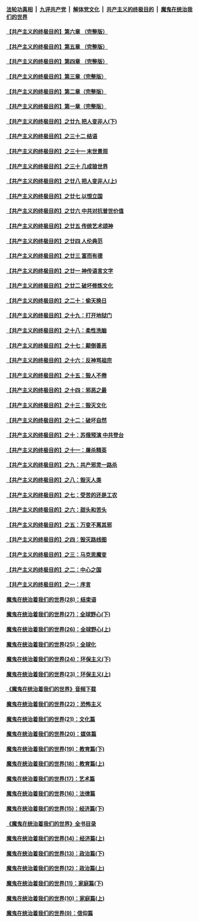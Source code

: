 ####  [法轮功真相](../../../../basic/blob/master/README.md?t=05261431) &nbsp;|&nbsp; [九评共产党](../../../../9ping.md/blob/master/README.md?t=05261431) &nbsp;|&nbsp; [解体党文化](../../../../jtdwh.md/blob/master/README.md?t=05261431)  &nbsp;|&nbsp; [共产主义的终极目的](../../../../gczydzjmd.md/blob/master/README.md?t=05261431) &nbsp;|&nbsp; [魔鬼在统治我们的世界](../../../../mgztzwmdsj.md/blob/master/README.md?t=05261431) 

#### [【共产主义的终极目的】第六章 （完整版）](../pages/nsc422/n11428913.md?t=05261431) 

#### [【共产主义的终极目的】第五章 （完整版）](../pages/nsc422/n11428912.md?t=05261431) 

#### [【共产主义的终极目的】第四章 （完整版）](../pages/nsc422/n11428907.md?t=05261431) 

#### [【共产主义的终极目的】第三章（完整版）](../pages/nsc422/n11428848.md?t=05261431) 

#### [【共产主义的终极目的】第二章（完整版）](../pages/nsc422/n11428831.md?t=05261431) 

#### [【共产主义的终极目的】第一章（完整版）](../pages/nsc422/n11417651.md?t=05261431) 

#### [【共产主义的终极目的】之廿九 把人变非人(下)](../pages/nsc422/n11344140.md?t=05261431) 

#### [【共产主义的终极目的】之三十二 结语](../pages/nsc422/n11360535.md?t=05261431) 

#### [【共产主义的终极目的】之三十一 末世景观](../pages/nsc422/n11351129.md?t=05261431) 

#### [【共产主义的终极目的】之三十 几成狼世界](../pages/nsc422/n11348280.md?t=05261431) 

#### [【共产主义的终极目的】之廿八 把人变非人(上)](../pages/nsc422/n11340492.md?t=05261431) 

#### [【共产主义的终极目的】之廿七 以恨立国](../pages/nsc422/n11336944.md?t=05261431) 

#### [【共产主义的终极目的】之廿六 中共对抗普世价值](../pages/nsc422/n11324785.md?t=05261431) 

#### [【共产主义的终极目的】之廿五 传统艺术颂神](../pages/nsc422/n11296396.md?t=05261431) 

#### [【共产主义的终极目的】之廿四 人伦典范](../pages/nsc422/n11296397.md?t=05261431) 

#### [【共产主义的终极目的】之廿三 富而有德](../pages/nsc422/n11283598.md?t=05261431) 

#### [【共产主义的终极目的】之廿一 神传语言文字](../pages/nsc422/n11263265.md?t=05261431) 

#### [【共产主义的终极目的】之廿二 破坏修炼文化](../pages/nsc422/n11245728.md?t=05261431) 

#### [【共产主义的终极目的】之二十：偷天换日](../pages/nsc422/n11238846.md?t=05261431) 

#### [【共产主义的终极目的】之十九：打开地狱门](../pages/nsc422/n11206376.md?t=05261431) 

#### [【共产主义的终极目的】之十八：柔性洗脑](../pages/nsc422/n11199994.md?t=05261431) 

#### [【共产主义的终极目的】之十七：颠倒善恶](../pages/nsc422/n11179782.md?t=05261431) 

#### [【共产主义的终极目的】之十六：反神骂祖宗](../pages/nsc422/n11166798.md?t=05261431) 

#### [【共产主义的终极目的】之十五：毁人不倦](../pages/nsc422/n11166792.md?t=05261431) 

#### [【共产主义的终极目的】之十四：邪恶之最](../pages/nsc422/n11150249.md?t=05261431) 

#### [【共产主义的终极目的】之十三：毁灭文化](../pages/nsc422/n11135227.md?t=05261431) 

#### [【共产主义的终极目的】之十二：破坏自然](../pages/nsc422/n11135214.md?t=05261431) 

#### [【共产主义的终极目的】之十：苏俄预演 中共登台](../pages/nsc422/n11118424.md?t=05261431) 

#### [【共产主义的终极目的】之十一：屠杀精英](../pages/nsc422/n11118442.md?t=05261431) 

#### [【共产主义的终极目的】之九：共产邪灵一路杀](../pages/nsc422/n11114139.md?t=05261431) 

#### [【共产主义的终极目的】之八：毁灭人类](../pages/nsc422/n11108503.md?t=05261431) 

#### [【共产主义的终极目的】之七：受苦的还是工农](../pages/nsc422/n11101809.md?t=05261431) 

#### [【共产主义的终极目的】之六：甜头和苦头](../pages/nsc422/n11096971.md?t=05261431) 

#### [【共产主义的终极目的】之五：万变不离其邪](../pages/nsc422/n11091285.md?t=05261431) 

#### [【共产主义的终极目的】之四：毁灭路线图](../pages/nsc422/n11086284.md?t=05261431) 

#### [【共产主义的终极目的】之三：马克思魔变](../pages/nsc422/n11061941.md?t=05261431) 

#### [【共产主义的终极目的】之二：中心之国](../pages/nsc422/n11047728.md?t=05261431) 

#### [【共产主义的终极目的】之一：序言](../pages/nsc422/n11086077.md?t=05261431) 

#### [魔鬼在统治着我们的世界(28)：结束语](../pages/nsc422/n10936246.md?t=05261431) 

#### [魔鬼在统治着我们的世界(27)：全球野心(下)](../pages/nsc422/n10928319.md?t=05261431) 

#### [魔鬼在统治着我们的世界(26)：全球野心(上)](../pages/nsc422/n10900318.md?t=05261431) 

#### [魔鬼在统治着我们的世界(25)：全球化](../pages/nsc422/n10788205.md?t=05261431) 

#### [魔鬼在统治着我们的世界(24)：环保主义(下)](../pages/nsc422/n10695307.md?t=05261431) 

#### [魔鬼在统治着我们的世界(23)：环保主义(上)](../pages/nsc422/n10688613.md?t=05261431) 

#### [《魔鬼在统治着我们的世界》音频下载](../pages/nsc422/n10635553.md?t=05261431) 

#### [魔鬼在统治着我们的世界(22)：恐怖主义](../pages/nsc422/n10614727.md?t=05261431) 

#### [魔鬼在统治着我们的世界(21)：文化篇](../pages/nsc422/n10597706.md?t=05261431) 

#### [魔鬼在统治着我们的世界(20)：媒体篇](../pages/nsc422/n10586579.md?t=05261431) 

#### [魔鬼在统治着我们的世界(19)：教育篇(下)](../pages/nsc422/n10564808.md?t=05261431) 

#### [魔鬼在统治着我们的世界(18)：教育篇(上)](../pages/nsc422/n10526970.md?t=05261431) 

#### [魔鬼在统治着我们的世界(17)：艺术篇](../pages/nsc422/n10499093.md?t=05261431) 

#### [魔鬼在统治着我们的世界(16)：法律篇](../pages/nsc422/n10485969.md?t=05261431) 

#### [魔鬼在统治着我们的世界(15)：经济篇(下)](../pages/nsc422/n10469975.md?t=05261431) 

#### [《魔鬼在统治着我们的世界》全书目录](../pages/nsc422/n10464261.md?t=05261431) 

#### [魔鬼在统治着我们的世界(14)：经济篇(上)](../pages/nsc422/n10457370.md?t=05261431) 

#### [魔鬼在统治着我们的世界(13)：政治篇(下)](../pages/nsc422/n10448270.md?t=05261431) 

#### [魔鬼在统治着我们的世界(12)：政治篇(上)](../pages/nsc422/n10444576.md?t=05261431) 

#### [魔鬼在统治着我们的世界(11)：家庭篇(下)](../pages/nsc422/n10440961.md?t=05261431) 

#### [魔鬼在统治着我们的世界(10)：家庭篇(上)](../pages/nsc422/n10435448.md?t=05261431) 

#### [魔鬼在统治着我们的世界(9)：信仰篇](../pages/nsc422/n10432159.md?t=05261431) 

